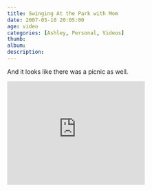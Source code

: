 ```yaml
---
title: Swinging At the Park with Mom
date: 2007-05-10 20:05:00
age: video
categories: [Ashley, Personal, Videos]
thumb: 
album: 
description: 
---
```

And it looks like there was a picnic as well.

<iframe src="https://skydrive.live.com/embed?cid=F443C8FEC5D6FFCE&amp;resid=F443C8FEC5D6FFCE%21199&amp;authkey=AEO3_MPIO7fVUrI" width="320" height="240" frameborder="0" scrolling="no"></iframe>